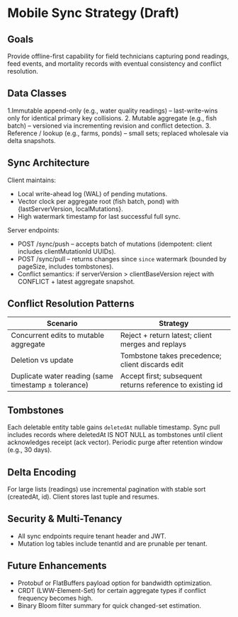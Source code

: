 # Mobile Sync Strategy (Draft)

## Goals

Provide offline-first capability for field technicians capturing pond readings, feed events, and mortality records with eventual consistency and conflict resolution.

## Data Classes

1.Immutable append-only (e.g., water quality readings) – last-write-wins only for identical primary key collisions.
2. Mutable aggregate (e.g., fish batch) – versioned via incrementing revision and conflict detection.
3. Reference / lookup (e.g., farms, ponds) – small sets; replaced wholesale via delta snapshots.

## Sync Architecture

Client maintains:

- Local write-ahead log (WAL) of pending mutations.
- Vector clock per aggregate root (fish batch, pond) with {lastServerVersion, localMutations}.
- High watermark timestamp for last successful full sync.

Server endpoints:

- POST /sync/push – accepts batch of mutations (idempotent: client includes clientMutationId UUIDs).
- POST /sync/pull – returns changes since `since` watermark (bounded by pageSize, includes tombstones).
- Conflict semantics: if serverVersion > clientBaseVersion reject with CONFLICT + latest aggregate snapshot.

## Conflict Resolution Patterns

| Scenario | Strategy |
|----------|----------|
| Concurrent edits to mutable aggregate | Reject + return latest; client merges and replays |
| Deletion vs update | Tombstone takes precedence; client discards edit |
| Duplicate water reading (same timestamp ± tolerance) | Accept first; subsequent returns reference to existing id |

## Tombstones

Each deletable entity table gains `deletedAt` nullable timestamp. Sync pull includes records where deletedAt IS NOT NULL as tombstones until client acknowledges receipt (ack vector). Periodic purge after retention window (e.g., 30 days).

## Delta Encoding

For large lists (readings) use incremental pagination with stable sort (createdAt, id). Client stores last tuple and resumes.

## Security & Multi-Tenancy

- All sync endpoints require tenant header and JWT.
- Mutation log tables include tenantId and are prunable per tenant.

## Future Enhancements

- Protobuf or FlatBuffers payload option for bandwidth optimization.
- CRDT (LWW-Element-Set) for certain aggregate types if conflict frequency becomes high.
- Binary Bloom filter summary for quick changed-set estimation.
